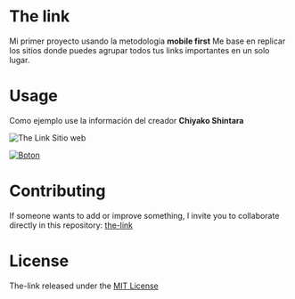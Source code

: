# The link
Mi primer proyecto usando la metodologia **mobile first**
Me base en replicar los sitios donde puedes agrupar todos tus links importantes en un solo lugar.

# Usage

Como ejemplo use la información del creador **Chiyako Shintara** 

![The Link Sitio web](https://i.ibb.co/vH5Nh0p/imagen.png)

[![Boton](https://i.ibb.co/h7SdxnB/button.png)](https://chiyako.vercel.app/)

# Contributing

If someone wants to add or improve something, I invite you to collaborate directly in this repository: [the-link](https://github.com/MrKetchupp/The-link)

# License

The-link released under the [MIT License](https://opensource.org/licenses/MIT)